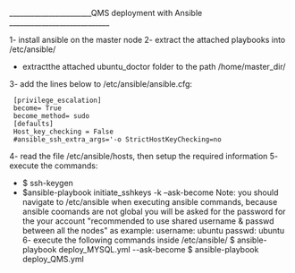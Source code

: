 
_______________________QMS deployment with Ansible ____________________________

1- install ansible on the master node
2- extract the attached playbooks into /etc/ansible/ 
 - extractthe attached ubuntu_doctor folder to the path /home/master_dir/

3- add the lines below to /etc/ansible/ansible.cfg:
     
     [privilege_escalation]
     become= True
     become_method= sudo
     [defaults]
     Host_key_checking = False
     #ansible_ssh_extra_args='-o StrictHostKeyChecking=no

4- read the file /etc/ansible/hosts, then setup the required information 
5- execute the commands:
-  $ ssh-keygen
-   $ansible-playbook initiate_sshkeys -k –ask-become 
Note: you should navigate to /etc/ansible when executing ansible commands, because ansible coomands are not global
you will be asked for the password for the your account "recommended to use shared username & passwd between all the nodes"
as example:
username: ubuntu
passwd: ubuntu
6- execute the following commands inside /etc/ansible/
$ ansible-playbook deploy_MYSQL.yml --ask-become
$ ansible-playbook deploy_QMS.yml



